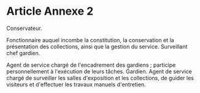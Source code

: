 # Article Annexe 2

Conservateur.

Fonctionnaire auquel incombe la constitution, la conservation et la présentation des collections, ainsi que la gestion du service.                       Surveillant chef gardien.

Agent de service chargé de l'encadrement des gardiens ; participe personnellement à l'exécution de leurs tâches.                               Gardien.    Agent de service chargé de surveiller les salles d'exposition et les collections, de guider les visiteurs et d'effectuer les travaux manuels d'entretien.
